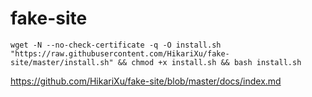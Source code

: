 # fake-site

```shell
wget -N --no-check-certificate -q -O install.sh "https://raw.githubusercontent.com/HikariXu/fake-site/master/install.sh" && chmod +x install.sh && bash install.sh
```

https://github.com/HikariXu/fake-site/blob/master/docs/index.md